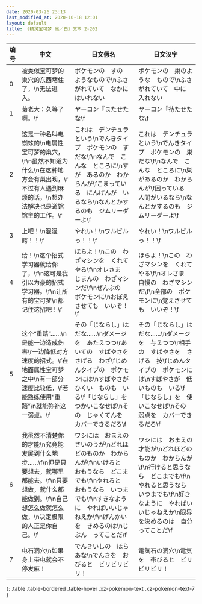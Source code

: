 ```yaml
---
date: 2020-03-26 23:13
last_modified_at: 2020-10-18 12:01
layout: default
title: 《精灵宝可梦 黑／白》文本 2-202
---
```

| 编号 | 中文 | 日文假名 | 日文汉字 |
| ---- | ---- | ---- | --- |
| 0 | 被类似宝可梦的巢穴的东西堵住了，\n无法进入。 | ポケモンの　すの　ようなもので\nふさがれていて　なかに　はいれない | ポケモンの　巣のような　もので\nふさがれていて　中に　入れない |
| 1 | 菊老大：久等了啊。\f | ヤーコン『またせたな\f | ヤーコン『待たせたな\f |
| 2 | 这是一种名叫电蜘蛛的\n电属性宝可梦的巢穴，\f\n虽然不知道为什么\n在这种地方会有巢出现，\f不过有人遇到麻烦的话，\n想办法解决也是道馆馆主的工作。\f | これは　デンチュラという\nでんきタイプ　ポケモンの　すだな\f\nなんで　こんな　ところに\nすが　あるのか　わからんが\fこまっている　にんげんが　いるなら\nなんとかするのも　ジムリーダーよ\f | これは　デンチュラという\nでんきタイプ　ポケモンの　巣だな\f\nなんで　こんな　ところに\n巣があるのか　わからんが\f困っている　人間がいるなら\nなんとかするのも　ジムリーダーよ\f |
| 3 | 上吧！\n混混鳄！！\f | やれい！\nワルビルっ！！\f | やれい！\nワルビルっ！！\f |
| 4 | 给！\n这个招式学习器就给你了，\f\n这可是我引以为豪的招式学习器。\f\n让所有的宝可梦\n都记住这招吧！\f | ほらよ！\nこの　わざマシンを　くれてやる\f\nオレさま　じまんの　わざマシンだ\f\nぜんぶの　ポケモンに\nおぼえさせても　いいぞ！\f | ほらよ！\nこの　わざマシンを　くれてやる\f\nオレさま　自慢の　わざマシンだ\f\n全部の　ポケモンに\n覚えさせても　いいぞ！\f |
| 5 | 这个“重踏”……\n是能一边造成伤害\r一边降低对方速度的招式。\f在地面属性宝可梦之中\n有一部分速度比较低，\f若能熟练使用“重踏”\n就能弥补这一弱点。\f | その「じならし」はだな……\nダメージを　あたえつつ\rあいての　すばやさを　さげる　わざ\fじめんタイプの　ポケモンには\nすばやさが　ひくい　ものも　いる\f「じならし」を　つかいこなせば\nその　じゃくてんを　カバーできるだろ\f | その「じならし」はだな……\nダメージを　与えつつ\r相手の　すばやさを　さげる　技\fじめんタイプの　ポケモンには\nすばやさが　低いものも　いる\f「じならし」を　使いこなせば\nその　弱点を　カバーできるだろ\f |
| 6 | 我虽然不清楚你的才能\n究竟能发展到什么地步……\f\n但是只要想去，就哪里都能去。\f\n只要想做，就什么都能做到。\f\n自己想怎么做就怎么做，\n决定极限的人正是你自己。\f | ワシには　おまえの　さいのうが\nどれほどのものか　わからんが\f\nいけると　おもうなら　どこまでも\f\nやれると　おもうなら　いつまでも\f\nすきなように　やればいいじゃねえか\f\nげんかいを　きめるのは\nじぶん　ってことだ\f | ワシには　おまえの　才能が\nどれほどのものか　わからんが\f\n行けると思うなら　どこまでも\f\nやれると思うなら　いつまでも\f\n好きなように　やればいいじゃねえか\n限界を決めるのは　自分ってことだ\f |
| 7 | 电石洞穴\n如果身上带电就会不停发麻！ | でんきいしの　ほらあな\nでんきを　おびると　ビリビリビリ！ | 電気石の洞穴\n電気を　帯びると　ビリビリビリ！ |
{: .table .table-bordered .table-hover .xz-pokemon-text .xz-pokemon-text-7 }